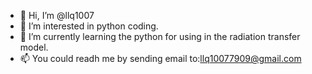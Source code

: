 - 👋 Hi, I’m @llq1007
- 👀 I’m interested in python coding.
- 🌱 I’m currently learning the python for using in the radiation transfer model.
- 📫 You could readh me by sending email to:llq10077909@gmail.com

<!---
llq1007/llq1007 is a ✨ special ✨ repository because its `README.md` (this file) appears on your GitHub profile.
You can click the Preview link to take a look at your changes.
--->
